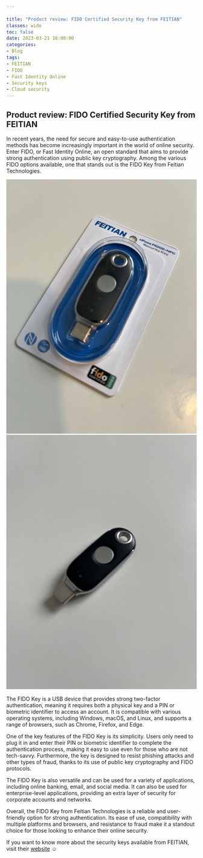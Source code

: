 ```yaml
---

title: "Product review: FIDO Certified Security Key from FEITIAN"
classes: wide
toc: false
date: 2023-03-21 16:00:00
categories:
- Blog
tags:
- FEITIAN
- FIDO
- Fast Identity Online
- Security keys
- Cloud security
---
```


## Product review: FIDO Certified Security Key from FEITIAN

In recent years, the need for secure and easy-to-use authentication methods has become increasingly important in the world of online security. Enter FIDO, or Fast Identity Online, an open standard that aims to provide strong authentication using public key cryptography. Among the various FIDO options available, one that stands out is the FIDO Key from Feitian Technologies.

<img src="/assets/images/FIDO/01.jpg"/>

<img src="/assets/images/FIDO/02.jpg"/>

The FIDO Key is a USB device that provides strong two-factor authentication, meaning it requires both a physical key and a PIN or biometric identifier to access an account. It is compatible with various operating systems, including Windows, macOS, and Linux, and supports a range of browsers, such as Chrome, Firefox, and Edge.

One of the key features of the FIDO Key is its simplicity. Users only need to plug it in and enter their PIN or biometric identifier to complete the authentication process, making it easy to use even for those who are not tech-savvy. Furthermore, the key is designed to resist phishing attacks and other types of fraud, thanks to its use of public key cryptography and FIDO protocols.

The FIDO Key is also versatile and can be used for a variety of applications, including online banking, email, and social media. It can also be used for enterprise-level applications, providing an extra layer of security for corporate accounts and networks.

Overall, the FIDO Key from Feitian Technologies is a reliable and user-friendly option for strong authentication. Its ease of use, compatibility with multiple platforms and browsers, and resistance to fraud make it a standout choice for those looking to enhance their online security.

If you want to know more about the security keys available from FEITIAN, visit their [website](https://www.ftsafe.com/) ☺️

